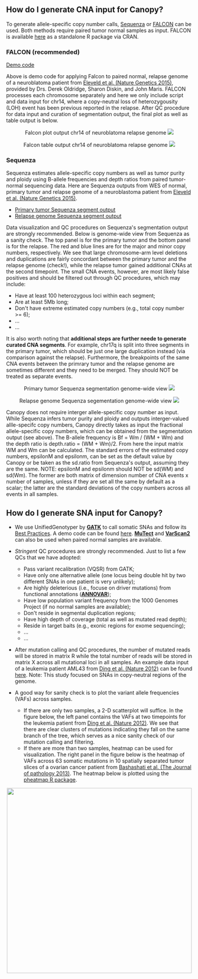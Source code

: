 ## **How do I generate CNA input for Canopy?**
To generate allele-specific copy number calls, [Sequenza](https://CRAN.R-project.org/package=sequenza) or [FALCON](https://CRAN.R-project.org/package=falcon) can be used. Both methods require paired tumor normal samples as input. FALCON is available [here](https://CRAN.R-project.org/package=falcon) as a standalone R package via CRAN.


### FALCON (recommended)

[Demo code](https://github.com/yuchaojiang/Canopy/blob/master/instruction/falcon_demo.R)

Above is demo code for applying Falcon to paired normal, relapse genome of a neuroblatoma patient from [Eleveld et al. (Nature Genetics 2015)](http://www.nature.com/ng/journal/v47/n8/abs/ng.3333.html), provided by Drs. Derek Oldridge, Sharon Diskin, and John Maris. FALCON processes each chromosome separately and here we only include script and data input for chr14, where a copy-neutral loss of heterozygousity (LOH) event has been previous reported in the relapse. After QC procedure for data input and curation of segmentation output, the final plot as well as table output is below.

<p align="center">
Falcon plot output chr14 of neuroblatoma relapse genome
  <img src='https://github.com/yuchaojiang/Canopy/blob/master/instruction/falcon.relapse.qc.jpg' >
</p>

<p align="center">
Falcon table output chr14 of neuroblatoma relapse genome
  <img src='https://github.com/yuchaojiang/Canopy/blob/master/instruction/falcon_table_output.jpg' >
</p>


### Sequenza
Sequenza estimates allele-specific copy numbers as well as tumor purity and ploidy using B-allele frequencies and depth ratios from paired tumor-normal sequencing data. Here are Sequenza outputs from WES of normal, primary tumor and relapse genome of a neuroblastoma patient from [Eleveld et al. (Nature Genetics 2015)](http://www.nature.com/ng/journal/v47/n8/abs/ng.3333.html).

   * [Primary tumor Sequenza segment output](https://github.com/yuchaojiang/Canopy/blob/master/instruction/primary.txt)
   * [Relapse genome Sequenza segment output](https://github.com/yuchaojiang/Canopy/blob/master/instruction/relapse.txt)

Data visualization and QC procedures on Sequenza's segmentation output are strongly recommended. Below is genome-wide view from Sequenza as a sanity check. The top panel is for the primary tumor and the bottom panel is for the relapse. The red and blue lines are for the major and minor copy numbers, respectively. We see that large chromosome-arm level deletions and duplications are fairly concordant between the primary tumor and the relapse genome (check!), while the relapse tumor gained additional CNAs at the second timepoint. The small CNA events, however, are most likely false positives and should be filtered out through QC procedures, which may include:
   * Have at least 100 heterozygous loci within each segment;
   * Are at least 5Mb long;
   * Don't have extreme estimated copy numbers (e.g., total copy number >= 6);
   * ...
   * ...

It is also worth noting that **additional steps are further neede to generate curated CNA segments**. For example, chr17q is split into three segments in the primary tumor, which should be just one large duplication instead (via comparison against the relapse). Furthermore, the breakpoints of the same CNA events between the primrary tumor and the relapse genome are sometimes different and they need to be merged. They should NOT be treated as separate events.

<p align="center">
Primary tumor Sequenza segmentation genome-wide view
  <img src='https://github.com/yuchaojiang/Canopy/blob/master/instruction/primary.jpg' >
</p>
<p align="center">
Relapse genome Sequenza segementation genome-wide view
  <img src='https://github.com/yuchaojiang/Canopy/blob/master/instruction/relapse.jpg' >
</p>

Canopy does not require interger allele-specific copy number as input. While Sequenza infers tumor purity and ploidy and outputs interger-valued allle-specifc copy numbers, Canopy directly takes as input the fractional allele-specific copy numbers, which can be obtained from the segmentation output (see above). The B-allele frequency is Bf = Wm / (WM + Wm) and the depth ratio is depth.ratio = (WM + Wm)/2. From here the input matrix WM and Wm can be calculated. The standard errors of the estimated copy numbers, epsilonM and epsilonm, can be set as the default value by Canopy or be taken as the sd.ratio from Sequenza's output, assuming they are the same. NOTE: epsilonM and epsilonm should NOT be sd(WM) and sd(Wm). The former are both matrix of dimension number of CNA events x number of samples, unless if they are set all the same by default as a scalar; the latter are the standard deviations of the copy numbers across all events in all samples.


## **How do I generate SNA input for Canopy?**

 * We use UnifiedGenotyper by **[GATK](https://software.broadinstitute.org/gatk/)** to call somatic SNAs and follow its [Best Practices](https://software.broadinstitute.org/gatk/best-practices/). A demo code can be found [here](https://github.com/yuchaojiang/Canopy/blob/master/instruction/UnifiedGenotyper.sh). **[MuTect](http://archive.broadinstitute.org/cancer/cga/mutect)** and **[VarScan2](http://massgenomics.org/varscan)** can also be used when paired normal samples are available.

 * *Stringent* QC procedures are strongly recommended. Just to list a few QCs that we have adopted:
    * Pass variant recalibration (VQSR) from GATK;
    * Have only one alternative allele (one locus being double hit by two different SNAs in one patient is very unlikely);
    * Are highly deleterious (i.e., focuse on driver mutations) from functional annotations (**[ANNOVAR](http://annovar.openbioinformatics.org/en/latest/)**);
    * Have low population variant frequency from the 1000 Genomes Project (if no normal samples are available);
    * Don't reside in segmental duplication regions;
    * Have high depth of coverage (total as well as mutated read depth);
    * Reside in target baits (e.g., exonic regions for exome sequencing);
    * ...
    * ...
      

 * After mutation calling and QC procedures, the number of mutated reads will be stored in matrix R while the total number of reads will be stored in matrix X across all mutational loci in all samples. An example data input of a leukemia patient AML43 from [Ding et al. (Nature 2012)](http://www.nature.com/nature/journal/v481/n7382/full/nature10738.html) can be found [here](https://github.com/yuchaojiang/Canopy/blob/master/instruction/AML43_DingEtAl.txt). Note: This study focused on SNAs in copy-neutral regions of the genome.
 
 * A good way for sanity check is to plot the variant allele frequencies (VAFs) across samples.
   * If there are only two samples, a 2-D scatterplot will suffice. In the figure below, the left panel contains the VAFs at two timepoints for the leukemia patient from [Ding et al. (Nature 2012)](http://www.nature.com/nature/journal/v481/n7382/full/nature10738.html). We see that there are clear clusters of mutations indicating they fall on the same branch of the tree, which serves as a nice sanity check of our mutation calling and filtering.
   * If there are more than two samples, heatmap can be used for visualization. The right panel in the figure below is the heatmap of VAFs across 63 somatic mutations in 10 spatially separated tumor slices of a ovarian cancer patient from [Bashashati et al. (The Journal of pathology 2013)](http://onlinelibrary.wiley.com/doi/10.1002/path.4230/abstract). The heatmap below is plotted using the [pheatmap R package](https://CRAN.R-project.org/package=pheatmap).

<p align="center">
  <img src='https://github.com/yuchaojiang/Canopy/blob/master/instruction/demo-page-001.jpg' width='500' height='500' >
</p>

